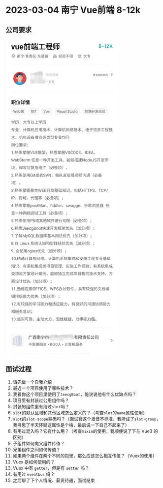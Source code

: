 # 2023-03-04 南宁 Vue前端 8-12k

## 公司要求

![](../../public/images/2023-03-06-nanning-vue.jpg)

## 面试过程

1. 请先做一个自我介绍
2. 最近一个项目使用了哪些技术？
3. 我看你这个项目里使用了`JeecgBoot`，能说说他有什么优缺点吗？
4. 项目里有封装过公用组件吗？
5. 封装的组件里有用过`slot`吗？
6. `slot`的默认区域和其他区域怎么定义的？（考查`slot`的`name`属性使用）
7. `slot`的`slot-scope`熟悉吗？（面试官这个发音不标准，我听成了`slot-group`，我寻思了半天怀疑这属性是个啥，最后说一下自己不起来了）
8. 有用过混入吗？它有什么用？（考查`mixin`的使用，我顺便说了下与 Vue3 的区别）
9. 子组件如何向父组件传值？
10. 兄弟组件之间如何传值？
11. 如果两个组件在两个不同的包里，那么应该怎么相互传值？（Vuex的使用）
12. Vuex 是如何使用的？
13. Vuex 中有 `getter`，但是有 `setter` 吗？
14. 有用过 `eventbus` 吗？
15. 之后聊了下个人情况、薪资待遇，面试结束
